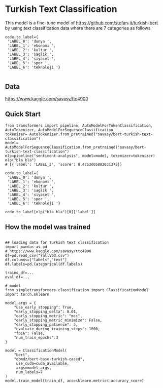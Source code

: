 # Turkish Text Classification

This model is a fine-tune model of https://github.com/stefan-it/turkish-bert by using text classification data where there are 7 categories as follows

```
code_to_label={
 'LABEL_0': 'dunya ',
 'LABEL_1': 'ekonomi ',
 'LABEL_2': 'kultur ',
 'LABEL_3': 'saglik ',
 'LABEL_4': 'siyaset ',
 'LABEL_5': 'spor ',
 'LABEL_6': 'teknoloji '}
 
 ```


## Data 
https://www.kaggle.com/savasy/ttc4900

## Quick Start


```
from transformers import pipeline, AutoModelForTokenClassification, AutoTokenizer, AutoModelForSequenceClassification
tokenizer= AutoTokenizer.from_pretrained("savasy/bert-turkish-text-classification")
model= AutoModelForSequenceClassification.from_pretrained("savasy/bert-turkish-text-classification")
nlp=pipeline("sentiment-analysis", model=model, tokenizer=tokenizer)
nlp("bla bla")
# [{'label': 'LABEL_2', 'score': 0.4753005802631378}]

code_to_label={
 'LABEL_0': 'dunya ',
 'LABEL_1': 'ekonomi ',
 'LABEL_2': 'kultur ',
 'LABEL_3': 'saglik ',
 'LABEL_4': 'siyaset ',
 'LABEL_5': 'spor ',
 'LABEL_6': 'teknoloji '}
 
code_to_label[nlp("bla bla")[0]['label']]

```

## How the model was trained


```

## loading data for Turkish text classification
import pandas as pd
# https://www.kaggle.com/savasy/ttc4900
df=pd.read_csv("7allV03.csv")
df.columns=["labels","text"]
df.labels=pd.Categorical(df.labels)

traind_df=...
eval_df=...

# model
from simpletransformers.classification import ClassificationModel
import torch,sklearn

model_args = {
    "use_early_stopping": True,
    "early_stopping_delta": 0.01,
    "early_stopping_metric": "mcc",
    "early_stopping_metric_minimize": False,
    "early_stopping_patience": 5,
    "evaluate_during_training_steps": 1000,
    "fp16": False,
    "num_train_epochs":3
}

model = ClassificationModel(
    "bert", 
    "dbmdz/bert-base-turkish-cased",
     use_cuda=cuda_available, 
     args=model_args, 
     num_labels=7
)
model.train_model(train_df, acc=sklearn.metrics.accuracy_score)
```
